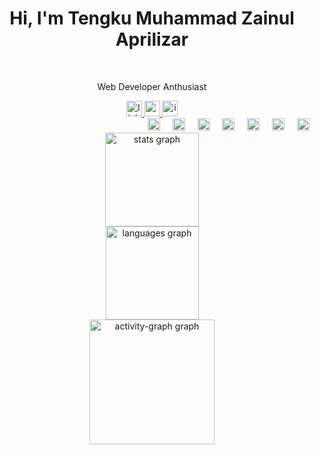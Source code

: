 <h1 align="center">Hi, I'm Tengku Muhammad Zainul Aprilizar</h1>

<br clear="both">

<p align="center">Web Developer Anthusiast</p>
<div align="center">
  <a href="https://www.linkedin.com/in/tengkuzainull/" target="_blank">
    <img src="https://img.shields.io/static/v1?message=LinkedIn&logo=linkedin&label=&color=0077B5&logoColor=White&labelColor=&style=for-the-badge" height="25" alt="linkedin logo"  />
  </a>
  <a href="mailto:tengkumzainul@gmail.com" target="_blank">
    <img src="https://img.shields.io/static/v1?message=Gmail&logo=gmail&label=&color=D14836&logoColor=white&labelColor=&style=for-the-badge" height="25" alt="gmail logo"  />
  </a>
  <a href="https://www.instagram.com/tengkumz_" target="_blank">
    <img src="https://img.shields.io/static/v1?message=Instagram&logo=instagram&label=&color=E4405F&logoColor=white&labelColor=&style=for-the-badge" height="25" alt="instagram logo"  />
  </a>
</div>

<div align="right">
  <img src="https://cdn.simpleicons.org/html5/E34F26" height="20" alt="html5 logo"  />
  <img width="12" />
  <img src="https://cdn.simpleicons.org/css3/1572B6" height="20" alt="css3 logo"  />
  <img width="12" />
  <img src="https://cdn.simpleicons.org/javascript/F7DF1E" height="20" alt="javascript logo"  />
  <img width="12" />
  <img src="https://cdn.simpleicons.org/php/777BB4" height="20" alt="php logo"  />
  <img width="12" />
  <img src="https://cdn.simpleicons.org/laravel/FF2D20" height="20" alt="laravel logo"  />
  <img width="12" />
  <img src="https://cdn.simpleicons.org/react/61DAFB" height="20" alt="react logo"  />
  <img width="12" />
  <img src="https://cdn.simpleicons.org/mysql/4479A1" height="20" alt="mysql logo"  />
</div>
<div align="center">
  <img src="https://github-readme-stats.vercel.app/api?username=tengkuzainul&hide_title=false&hide_rank=false&show_icons=true&include_all_commits=true&count_private=true&disable_animations=false&theme=nightowl&locale=en&hide_border=false&order=1" height="150" alt="stats graph" /> <br>
  <img src="https://github-readme-stats.vercel.app/api/top-langs?username=tengkuzainul&locale=en&hide_title=false&layout=compact&card_width=320&langs_count=5&theme=nightowl&hide_border=false&order=2" height="149" alt="languages graph" /> <br>
  <img src="https://github-readme-activity-graph.vercel.app/graph?username=tengkuzainul&radius=16&theme=nightowl&area=true&order=5" height="200" alt="activity-graph graph"  />
</div>
